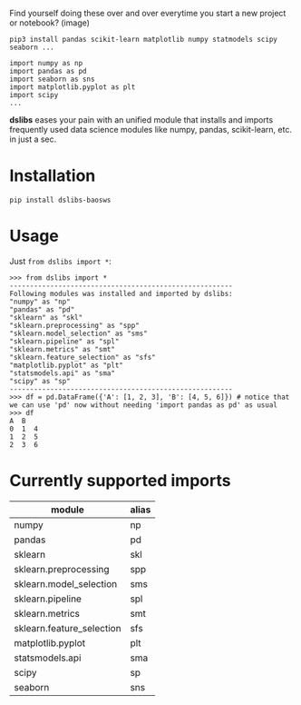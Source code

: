 Find yourself doing these over and over everytime you start a new project or notebook?
(image)
```
pip3 install pandas scikit-learn matplotlib numpy statmodels scipy seaborn ...
```

```
import numpy as np
import pandas as pd
import seaborn as sns
import matplotlib.pyplot as plt
import scipy
...
```

**dslibs** eases your pain with an unified module that installs and imports frequently used data science modules like numpy, pandas, scikit-learn, etc. in just a sec.

# Installation
```
pip install dslibs-baosws
```

# Usage
Just `from dslibs import *`:
```
>>> from dslibs import *
-------------------------------------------------------
Following modules was installed and imported by dslibs:
"numpy" as "np"
"pandas" as "pd"
"sklearn" as "skl"
"sklearn.preprocessing" as "spp"
"sklearn.model_selection" as "sms"
"sklearn.pipeline" as "spl"
"sklearn.metrics" as "smt"
"sklearn.feature_selection" as "sfs"
"matplotlib.pyplot" as "plt"
"statsmodels.api" as "sma"
"scipy" as "sp"
-------------------------------------------------------
>>> df = pd.DataFrame({'A': [1, 2, 3], 'B': [4, 5, 6]}) # notice that we can use 'pd' now without needing 'import pandas as pd' as usual
>>> df
A  B
0  1  4
1  2  5
2  3  6
```

# Currently supported imports
| module                    | alias |
|---------------------------|-------|
| numpy                     | np    |
| pandas                    | pd    |
| sklearn                   | skl   |
| sklearn.preprocessing     | spp   |
| sklearn.model_selection   | sms   |
| sklearn.pipeline          | spl   |
| sklearn.metrics           | smt   |
| sklearn.feature_selection | sfs   |
| matplotlib.pyplot         | plt   |
| statsmodels.api           | sma   |
| scipy                     | sp    |
| seaborn                   | sns   |
